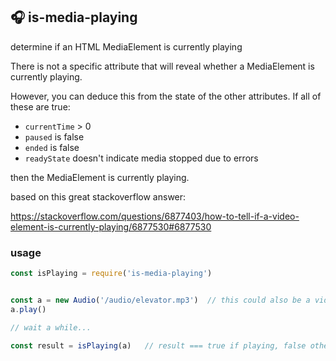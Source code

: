 ## 🎧 is-media-playing

determine if an HTML MediaElement is currently playing

There is not a specific attribute that will reveal whether a MediaElement is currently playing.

However, you can deduce this from the state of the other attributes. If all of these are true:
* `currentTime` > 0
* `paused` is false
* `ended` is false
* `readyState` doesn't indicate media stopped due to errors

then the MediaElement is currently playing.

based on this great stackoverflow answer:

https://stackoverflow.com/questions/6877403/how-to-tell-if-a-video-element-is-currently-playing/6877530#6877530

### usage

```javascript
const isPlaying = require('is-media-playing')


const a = new Audio('/audio/elevator.mp3')  // this could also be a video element
a.play()

// wait a while...

const result = isPlaying(a)   // result === true if playing, false otherwise
```
